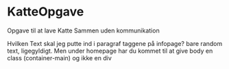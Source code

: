 # KatteOpgave

Opgave til at lave Katte Sammen uden kommunikation

Hvilken Text skal jeg putte ind i paragraf taggene på infopage?
bare random text, ligegyldigt. Men under homepage har du kommet til at give body en class (container-main) og ikke en div